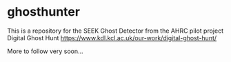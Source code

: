 # ghosthunter
This is a repository for the SEEK Ghost Detector from the AHRC pilot project Digital Ghost Hunt
https://www.kdl.kcl.ac.uk/our-work/digital-ghost-hunt/

More to follow very soon...

